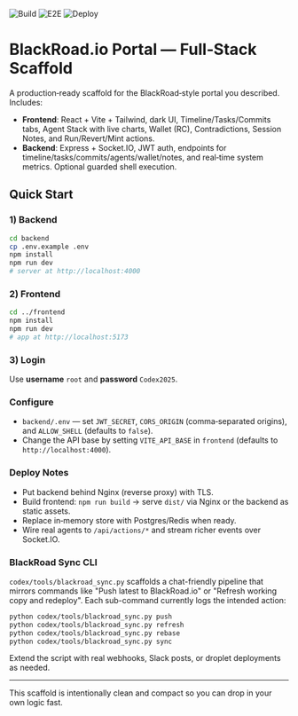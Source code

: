 ![Build](https://github.com/blackboxprogramming/blackroad-prism-console/actions/workflows/monorepo-matrix.yml/badge.svg) ![E2E](https://github.com/blackboxprogramming/blackroad-prism-console/actions/workflows/playwright.yml/badge.svg) ![Deploy](https://github.com/blackboxprogramming/blackroad-prism-console/actions/workflows/deploy-blackroad.yml/badge.svg)
# BlackRoad.io Portal — Full‑Stack Scaffold

A production‑ready scaffold for the BlackRoad‑style portal you described. Includes:

- **Frontend**: React + Vite + Tailwind, dark UI, Timeline/Tasks/Commits tabs, Agent Stack with live charts, Wallet (RC), Contradictions, Session Notes, and Run/Revert/Mint actions.
- **Backend**: Express + Socket.IO, JWT auth, endpoints for timeline/tasks/commits/agents/wallet/notes, and real‑time system metrics. Optional guarded shell execution.

## Quick Start

### 1) Backend
```bash
cd backend
cp .env.example .env
npm install
npm run dev
# server at http://localhost:4000
```

### 2) Frontend
```bash
cd ../frontend
npm install
npm run dev
# app at http://localhost:5173
```

### 3) Login
Use **username** `root` and **password** `Codex2025`.

### Configure
- `backend/.env` — set `JWT_SECRET`, `CORS_ORIGIN` (comma‑separated origins), and `ALLOW_SHELL` (defaults to `false`).
- Change the API base by setting `VITE_API_BASE` in `frontend` (defaults to `http://localhost:4000`).

### Deploy Notes
- Put backend behind Nginx (reverse proxy) with TLS.
- Build frontend: `npm run build` → serve `dist/` via Nginx or the backend as static assets.
- Replace in‑memory store with Postgres/Redis when ready.
- Wire real agents to `/api/actions/*` and stream richer events over Socket.IO.

### BlackRoad Sync CLI
`codex/tools/blackroad_sync.py` scaffolds a chat-friendly pipeline that mirrors
commands like "Push latest to BlackRoad.io" or "Refresh working copy and
redeploy".  Each sub-command currently logs the intended action:

```bash
python codex/tools/blackroad_sync.py push
python codex/tools/blackroad_sync.py refresh
python codex/tools/blackroad_sync.py rebase
python codex/tools/blackroad_sync.py sync
```

Extend the script with real webhooks, Slack posts, or droplet deployments as
needed.

---

This scaffold is intentionally clean and compact so you can drop in your own logic fast.
